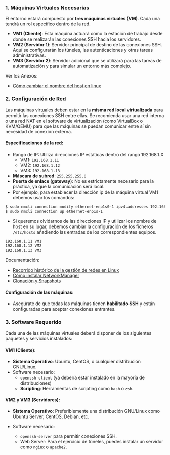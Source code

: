 ### **1. Máquinas Virtuales Necesarias**

El entorno estará compuesto por **tres máquinas virtuales (VM)**. Cada una tendrá un rol específico dentro de la red.

- **VM1 (Cliente)**: Esta máquina actuará como la estación de trabajo desde donde se realizarán las conexiones SSH hacia los servidores.
- **VM2 (Servidor 1)**: Servidor principal de destino de las conexiones SSH. Aquí se configurarán los túneles, las autenticaciones y otras tareas administrativas.
- **VM3 (Servidor 2)**: Servidor adicional que se utilizará para las tareas de automatización y para simular un entorno más complejo.

Ver los Anexos:

- [Cómo cambiar el nombre del host en linux](03.-Cómo%20cambiar%20el%20nombre%20del%20host%20en%20linux.md)

### **2. Configuración de Red**

Las máquinas virtuales deben estar en la **misma red local virtualizada** para permitir las conexiones SSH entre ellas. Se recomienda usar una red interna o una red NAT en el software de virtualización (como VirtualBox o KVM/QEMU) para que las máquinas se puedan comunicar entre sí sin necesidad de conexión externa.

#### **Especificaciones de la red:**

- Rango de IP: Utiliza direcciones IP estáticas dentro del rango 192.168.1.X
  - VM1: `192.168.1.11`
  - VM2: `192.168.1.12`
  - VM3: `192.168.1.13`
- **Máscara de subred**: `255.255.255.0`
- **Puerta de enlace (gateway)**: No es estrictamente necesario para la práctica, ya que la comunicación será local.
- Por ejemplo, para establecer la dirección ip de la máquina virtual VM1 debemos usar los comandos:

```bash
$ sudo nmcli connection modify ethernet-enp1s0-1 ipv4.addresses 192.168.1.11/24 ipv4.method manual
$ sudo nmcli connection up ethernet-enp1s-1
```

- Si queremos olvidarnos de las direcciones IP y utilizar los nombre de host en su lugar, debemos cambiar la configuración de los ficheros `/etc/hosts` añadiendo las entradas de los correspondientes equipos.

```bash
192.168.1.11 VM1
192.168.1.12 VM2
192.168.1.13 VM3
```
  
Documentación:

- [Recorrido histórico de la gestión de redes en Linux](../../99.-Anexos/01.-Recorrido%20histórico%20de%20la%20gestión%20de%20redes%20en%20Linux.md)
- [Cómo instalar NetworkManager](../../99.-Anexos/02.-Cómo%20instalar%20NetworkManager.md)
- [Clonación y Snapshots](../../01.-KVM/06.-Clonación%20y%20Snapshots/index.md)

#### **Configuración de las máquinas:**

- Asegúrate de que todas las máquinas tienen **habilitado SSH** y están configuradas para aceptar conexiones entrantes.

### **3. Software Requerido**

Cada una de las máquinas virtuales deberá disponer de los siguientes paquetes y servicios instalados:

#### **VM1 (Cliente):**

- **Sistema Operativo**: Ubuntu, CentOS, o cualquier distribución GNU/Linux.
- Software necesario:
  - `openssh-client` (ya debería estar instalado en la mayoría de distribuciones)
  - **Scripting**: Herramientas de scripting como `bash` o `zsh`.

#### **VM2 y VM3 (Servidores)**:

- **Sistema Operativo**: Preferiblemente una distribución GNU/Linux como Ubuntu Server, CentOS, Debian, etc.

- Software necesario:
  - `openssh-server` para permitir conexiones SSH.
  - Web Server: Para el ejercicio de túneles, puedes instalar un servidor como `nginx` o `apache2`.


